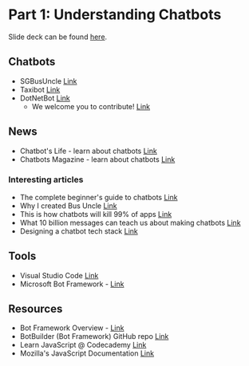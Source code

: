 # Part 1: Understanding Chatbots
Slide deck can be found [here](./build-a-bot-1.pdf).

## Chatbots
- SGBusUncle [Link](https://www.facebook.com/sgbusuncle/)
- Taxibot [Link](https://www.facebook.com/TaxiBotsg/)
- DotNetBot [Link](https://github.com/martiuslim/smu-dotnetbot)
  - We welcome you to contribute! [Link](https://github.com/martiuslim/smu-dotnetbot/blob/master/CONTRIBUTING.md)

## News
- Chatbot's Life - learn about chatbots [Link](https://chatbotslife.com/)
- Chatbots Magazine - learn about chatbots [Link](https://chatbotsmagazine.com/)  

### Interesting articles
- The complete beginner's guide to chatbots [Link](https://chatbotsmagazine.com/the-complete-beginner-s-guide-to-chatbots-8280b7b906ca)
- Why I created Bus Uncle [Link](https://medium.com/@abhilashmurthy/why-i-created-bus-uncle-40beb665c197)
- This is how chatbots will kill 99% of apps [Link](https://chatbotslife.com/this-is-how-chatbots-will-kill-99-of-apps-2fd938a22c99)
- What 10 billion messages can teach us about making chatbots [Link](https://chatbotslife.com/what-10-billion-messages-can-teach-us-about-making-chatbots-fb796781bb4a)
- Designing a chatbot tech stack [Link](https://chatbotsmagazine.com/the-ultimate-guide-to-designing-a-chatbot-tech-stack-333eceb431da)

## Tools
- Visual Studio Code [Link](https://code.visualstudio.com/)
- Microsoft Bot Framework - [Link](https://dev.botframework.com/)

## Resources
- Bot Framework Overview - [Link](https://docs.microsoft.com/en-us/bot-framework/)
- BotBuilder (Bot Framework) GitHub repo [Link](https://github.com/Microsoft/BotBuilder)
- Learn JavaScript @ Codecademy [Link](https://www.codecademy.com/learn/introduction-to-javascript)
- Mozilla's JavaScript Documentation [Link](https://developer.mozilla.org/en-US/docs/Web/JavaScript)
